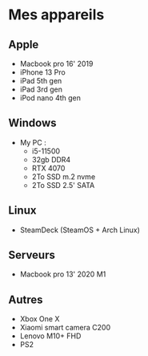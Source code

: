 # Mes appareils <Badge type="tip" text="WIP" />

## Apple

- Macbook pro 16' 2019
- iPhone 13 Pro
- iPad 5th gen
- iPad 3rd gen
- iPod nano 4th gen

## Windows

- My PC : 
    - i5-11500
    - 32gb DDR4
    - RTX 4070
    - 2To SSD m.2 nvme
    - 2To SSD 2.5' SATA

## Linux

- SteamDeck (SteamOS + Arch Linux)

## Serveurs

- Macbook pro 13' 2020 M1

## Autres

- Xbox One X
- Xiaomi smart camera C200
- Lenovo M10+ FHD
- PS2
